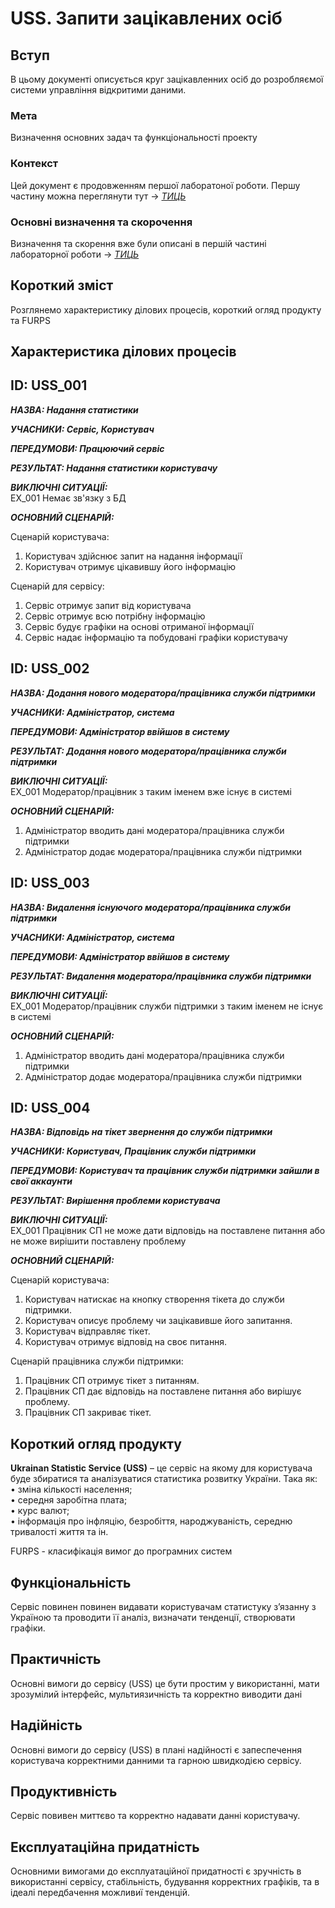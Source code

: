 # USS. Запити зацікавлених осіб

## Вступ

В цьому документі описується круг зацікавленних осіб до розробляємої системи управління відкритими даними.

### Мета 

Визначення основних задач та функціональності проекту

### Контекст

Цей документ є продовженням першої лаборатоної роботи. Першу частину можна переглянути тут → [*ТИЦЬ*](https://github.com/MaxiskaSN/database_basics_template/blob/master/docs/requirements/state-of-the-art.md)


### Основні визначення та скорочення

Визначення та скорення вже були описані в першій частині лабораторної роботи → [*ТИЦЬ*](https://github.com/MaxiskaSN/database_basics_template/blob/master/docs/requirements/state-of-the-art.md)


## Короткий зміст

Розглянемо характеристику ділових процесів, короткий огляд продукту та FURPS

## Характеристика ділових процесів
   
<h2>ID: USS_001</h2>
      
***НАЗВА: Надання статистики***
    
***УЧАСНИКИ: Сервіс, Користувач***

***ПЕРЕДУМОВИ: Працюючий сервіс***

***РЕЗУЛЬТАТ: Надання статистики користувачу***

***ВИКЛЮЧНІ СИТУАЦІЇ:***  
EX_001 Немає зв'язку з БД  

***ОСНОВНИЙ СЦЕНАРІЙ:***

Сценарій користувача:
1.	Користувач здійснює запит на надання інформації 
2. Користувач отримує цікавившу його інформацію  

Сценарій для сервісу:
1. Сервіс отримує запит від користувача 
2. Сервіс отримує всю потрібну інформацію 
3. Сервіс будує графіки на основі отриманої інформації 
4. Сервіс надає інформацію та побудовані графіки користувачу 

<h2>ID: USS_002</h2>
    
***НАЗВА: Додання нового модератора/працівника служби підтримки***
    
***УЧАСНИКИ: Адміністратор, система***

***ПЕРЕДУМОВИ: Адміністратор ввійшов в систему***

***РЕЗУЛЬТАТ: Додання нового модератора/працівника служби підтримки***

***ВИКЛЮЧНІ СИТУАЦІЇ:***  
EX_001 Модератор/працівник з таким іменем вже існує в системі

***ОСНОВНИЙ СЦЕНАРІЙ:***

1.	Адміністратор вводить дані модератора/працівника служби підтримки  
2.	Адміністратор додає модератора/працівника служби підтримки  

<h2>ID: USS_003</h2>
    
***НАЗВА: Видалення існуючого модератора/працівника служби підтримки***
    
***УЧАСНИКИ: Адміністратор, система***

***ПЕРЕДУМОВИ: Адміністратор ввійшов в систему***

***РЕЗУЛЬТАТ: Видалення модератора/працівника служби підтримки***

***ВИКЛЮЧНІ СИТУАЦІЇ:***  
EX_001 Модератор/працівник служби підтримки з таким іменем не існує в системі

***ОСНОВНИЙ СЦЕНАРІЙ:***

1.	Адміністратор вводить дані модератора/працівника служби підтримки  
2.	Адміністратор додає модератора/працівника служби підтримки  

<h2>ID: USS_004</h2>
    
***НАЗВА: Відповідь на тікет звернення до служби підтримки***
    
***УЧАСНИКИ: Користувач, Працівник служби підтримки***

***ПЕРЕДУМОВИ: Користувач та працівник служби підтримки зайшли в свої аккаунти***

***РЕЗУЛЬТАТ: Вирішення проблеми користувача***

***ВИКЛЮЧНІ СИТУАЦІЇ:***  
EX_001 Працівник СП не може дати відповідь на поставлене питання або не може вирішити поставлену проблему

***ОСНОВНИЙ СЦЕНАРІЙ:***

Сценарій користувача:
1.	Користувач натискає на кнопку створення тікета до служби підтримки.  
2. Користувач описує проблему чи зацікавивше його запитання.  
3. Користувач відправляє тікет.  
4. Користувач отримує відповід на своє питання.  

Сценарій працівника служби підтримки:  
1. Працівник СП отримує тікет з питанням.  
2. Працівник СП дає відповідь на поставлене питання або вирішує проблему.  
3. Працівник СП закриває тікет.  

## Короткий огляд продукту

**Ukrainan Statistic Service (USS)** – це сервіс на якому для користувача буде збиратися та аналізуватися статистика розвитку України. Така як:  
  • зміна кількості населення;  
  • середня заробітна плата;  
  • курс валют;  
  • інформація про інфляцію, безробіття, народжуваність, середню тривалості життя та ін.

FURPS - класифікація вимог до програмних систем


## Функціональність

Сервіс повинен повинен видавати користувачам статистуку з’язанну з Україною та проводити її аналіз, визначати тенденції, створювати графіки.

## Практичність

Основні вимоги до сервісу (USS) це бути простим у використанні, мати зрозумілий інтерфейс, мультиязичність та корректно виводити дані

## Надійність

Основні вимоги до сервісу (USS) в плані надійності є запеспечення користувача корректними данними та гарною швидкодією сервісу. 

## Продуктивність

Сервіс повивен миттєво та корректно надавати данні користувачу.

## Експлуатаційна придатність

Основними вимогами до експлуатаційної придатності є зручність в використанні сервісу, стабільність, будування корректних графіків, та в ідеалі передбачення можливиї тенденцій.

